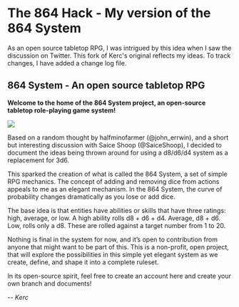 # The 864 Hack - My version of the 864 System

As an open source tabletop RPG, I was intrigued by this idea when I saw the discussion on Twitter. This fork of Kerc's original reflects my ideas. To track changes, I have added a change log file.

## 864 System - An open source tabletop RPG

**Welcome to the home of the 864 System project, an open-source tabletop role-playing game system!**

<img src="https://github.com/dicepencilpaper/864-System/blob/master/864_400w.jpg" />

Based on a random thought by halfminofarmer (@john_errwin), and a short but interesting discussion with Saice Shoop (@SaiceShoop), I decided to document the ideas being thrown around for using a d8/d6/d4 system as a replacement for 3d6.

This sparked the creation of what is called the 864 System, a set of simple RPG mechanics. The concept of adding and removing dice from actions appeals to me as an elegant mechanism. In the 864 System, the curve of probability changes dramatically as you lose or add dice.


The base idea is that entities have abilities or skills that have three ratings: high, average, or low. A high ability rolls d8 + d6 + d4. Average, d8 + d6. Low, rolls only a d8. These are rolled against a target number from 1 to 20.

Nothing is final in the system for now, and it’s open to contribution from anyone that might want to be part of this. This is a non-profit, open project, that will explore the possibilities in this simple yet elegant system as we create, define, and shape it into a complete ruleset.

In its open-source spirit, feel free to create an account here and create your own branch and documents!

_-- Kerc_
